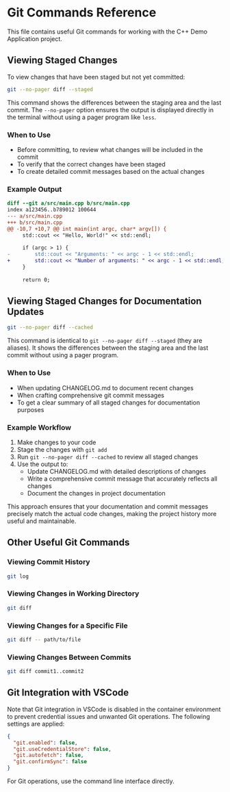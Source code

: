 # Git Commands Reference

This file contains useful Git commands for working with the C++ Demo Application project.

## Viewing Staged Changes

To view changes that have been staged but not yet committed:

```bash
git --no-pager diff --staged
```

This command shows the differences between the staging area and the last commit. The `--no-pager` option ensures the output is displayed directly in the terminal without using a pager program like `less`.

### When to Use

- Before committing, to review what changes will be included in the commit
- To verify that the correct changes have been staged
- To create detailed commit messages based on the actual changes

### Example Output

```diff
diff --git a/src/main.cpp b/src/main.cpp
index a123456..b789012 100644
--- a/src/main.cpp
+++ b/src/main.cpp
@@ -10,7 +10,7 @@ int main(int argc, char* argv[]) {
     std::cout << "Hello, World!" << std::endl;
     
     if (argc > 1) {
-        std::cout << "Arguments: " << argc - 1 << std::endl;
+        std::cout << "Number of arguments: " << argc - 1 << std::endl;
     }
     
     return 0;
```

## Viewing Staged Changes for Documentation Updates

```bash
git --no-pager diff --cached
```

This command is identical to `git --no-pager diff --staged` (they are aliases). It shows the differences between the staging area and the last commit without using a pager program.

### When to Use

- When updating CHANGELOG.md to document recent changes
- When crafting comprehensive git commit messages
- To get a clear summary of all staged changes for documentation purposes

### Example Workflow

1. Make changes to your code
2. Stage the changes with `git add`
3. Run `git --no-pager diff --cached` to review all staged changes
4. Use the output to:
   - Update CHANGELOG.md with detailed descriptions of changes
   - Write a comprehensive commit message that accurately reflects all changes
   - Document the changes in project documentation

This approach ensures that your documentation and commit messages precisely match the actual code changes, making the project history more useful and maintainable.

## Other Useful Git Commands

### Viewing Commit History

```bash
git log
```

### Viewing Changes in Working Directory

```bash
git diff
```

### Viewing Changes for a Specific File

```bash
git diff -- path/to/file
```

### Viewing Changes Between Commits

```bash
git diff commit1..commit2
```

## Git Integration with VSCode

Note that Git integration in VSCode is disabled in the container environment to prevent credential issues and unwanted Git operations. The following settings are applied:

```json
{
  "git.enabled": false,
  "git.useCredentialStore": false,
  "git.autofetch": false,
  "git.confirmSync": false
}
```

For Git operations, use the command line interface directly.

